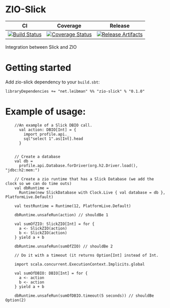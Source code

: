 # ZIO-Slick

| CI | Coverage | Release |
| --- | --- | --- |
| [![Build Status][Badge-Travis]][Link-Travis] | [![Coverage Status][Badge-Codecov]][Link-Codecov] | [![Release Artifacts][Badge-SonatypeReleases]][Link-SonatypeReleases] |

Integration between Slick and ZIO

# Getting started

Add zio-slick dependency to your `build.sbt`:

`libraryDependencies += "net.leibman" %% "zio-slick" % "0.1.0"`

# Example of usage:

```
    //An example of a Slick DBIO call.
      val action: DBIO[Int] = {
        import profile.api._
        sql"select 1".as[Int].head
      }


    // Create a database
    val db =
      profile.api.Database.forDriver(org.h2.Driver.load(), "jdbc:h2:mem:")
      
    // Create a zio runtime that has a Slick Database (we add the clock so we can do time outs)
    val dbRuntime =
      Runtime(new SlickDatabase with Clock.Live { val database = db }, PlatformLive.Default)

    val testRuntime = Runtime(12, PlatformLive.Default)

    dbRuntime.unsafeRun(action) // shouldBe 1

    val sumOfZIO: SlickZIO[Int] = for {
      a <- SlickZIO(action)
      b <- SlickZIO(action)
    } yield a + b

    dbRuntime.unsafeRun(sumOfZIO) // shouldBe 2

    // Do it with a timeout (it returns Option[Int] instead of Int.

    import scala.concurrent.ExecutionContext.Implicits.global

    val sumOfDBIO: DBIO[Int] = for {
      a <- action
      b <- action
    } yield a + b

    dbRuntime.unsafeRun(sumOfDBIO.timeout(5 seconds)) // shouldBe Option(2)

```


[Link-Codecov]: https://codecov.io/gh/leibman/zio-slick?branch=master "Codecov"
[Link-Travis]: https://travis-ci.com/leibman/zio-slick "circleci"
[Link-SonatypeReleases]: https://oss.sonatype.org/content/repositories/releases/com/leibman/zio-slick-core_2.12/ "Sonatype Releases"

[Badge-Codecov]: https://codecov.io/gh/leibman/zio-slick/branch/master/graph/badge.svg "Codecov" 
[Badge-Travis]: https://travis-ci.com/leibman/zio-slick.svg?branch=master "Codecov" 
[Badge-SonatypeReleases]: https://img.shields.io/nexus/r/https/oss.sonatype.org/com.leibman/zio-slick-core_2.12.svg "Sonatype Releases"